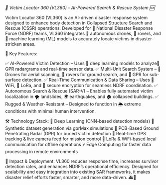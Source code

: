 *🚀 Victim Locator 360 (VL360) - AI-Powered Search & Rescue System 🆘*

Victim Locator 360 (VL360) is an AI-driven disaster response system designed to enhance body detection in Collapsed Structure Search and Rescue (CSSR) operations. Developed for 🏢 National Disaster Response Force (NDRF) teams, VL360 integrates 🤖 autonomous drones, 🚜 rovers, and 🧠 machine learning (ML) models to accurately locate victims in disaster-stricken areas.

🔑 Key Features:

✅ AI-Powered Victim Detection – Uses 🧠 deep learning models to analyze📡 GPR radargrams and real-time sensor data.
✅ Multi-Unit Search System – 🚁 Drones for aerial scanning, 🚜 rovers for ground search, and 📡 GPR for sub-surface detection.
✅ Real-Time Communication & Data Sharing – Uses 📶 WiFi, 📡 LoRa, and 🔐 secure encryption for seamless NDRF coordination.
✅ Autonomous Search & Rescue (SAR-V) – Enables fully automated victim localization in 🌪️ landslides, 🌍 earthquakes, and 🏚️ collapsed buildings.
✅ Rugged & Weather-Resistant – Designed to function in 🌦️ extreme conditions with minimal human intervention.

🛠 Technology Stack:
🚀 Deep Learning (CNN-based detection models)
💾 Synthetic dataset generation via gprMax simulations
📡 PCB-Based Ground Penetrating Radar (GPR) for buried victim detection
📍 Real-time GPS tracking & live camera feed for mission control
📶 LoRa & WiFi-based local communication for offline operations
⚡ Edge Computing for faster data processing in remote environments

🎯 Impact & Deployment:
VL360 reduces response time, increases survivor detection rates, and enhances NDRF’s operational efficiency. Designed for scalability and easy integration into existing SAR frameworks, it makes disaster relief efforts faster, smarter, and more data-driven. 🚑📡
